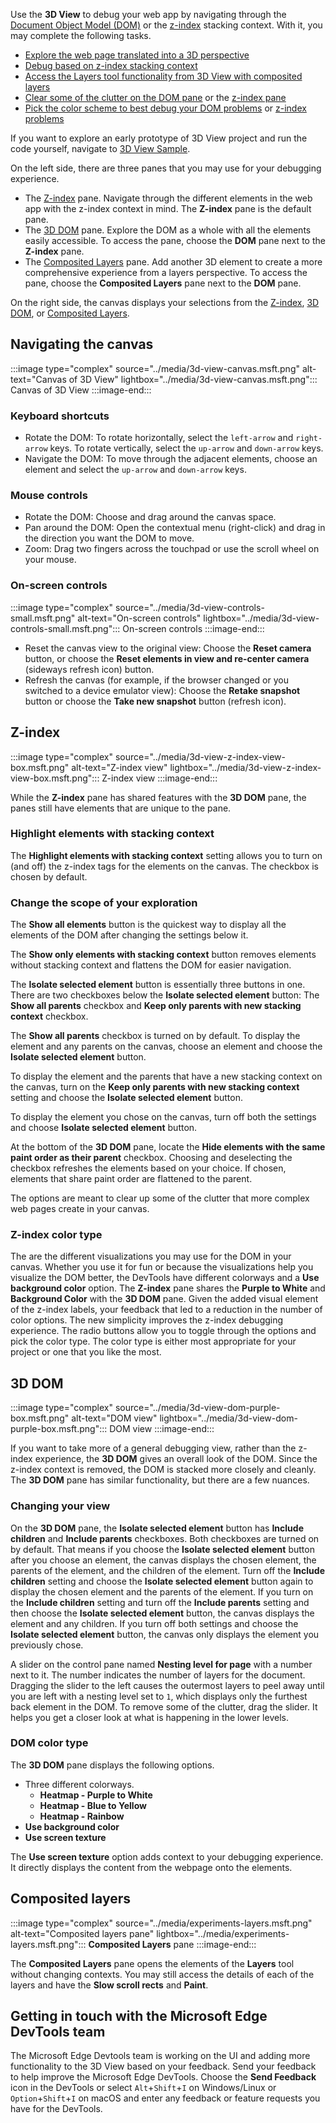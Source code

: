 
Use the **3D View** to debug your web app by navigating through the [Document Object Model (DOM)][MDNDocumentObjectModel] or the [z-index][MDNZIndex] stacking context.  With it, you may complete the following tasks.

*   [Explore the web page translated into a 3D perspective](#3d-dom)
*   [Debug based on z-index stacking context](#z-index)
*   [Access the Layers tool functionality from 3D View with composited layers](#composited-layers)
*   [Clear some of the clutter on the DOM pane](#changing-your-view) or the [z-index pane](#change-the-scope-of-your-exploration)
*   [Pick the color scheme to best debug your DOM problems](#dom-color-type) or [z-index problems](#z-index-color-type)

If you want to explore an early prototype of 3D View project and run the code yourself, navigate to [3D View Sample][GithubMicrosoftedgeDevtoolssamples3dview].

On the left side, there are three panes that you may use for your debugging experience.

*   The [Z-index](#z-index) pane.  Navigate through the different elements in the web app with the z-index context in mind.  The **Z-index** pane is the default pane.
*   The [3D DOM](#3d-dom) pane.  Explore the DOM as a whole with all the elements easily accessible.  To access the pane, choose the **DOM** pane next to the **Z-index** pane.
*   The [Composited Layers](#composited-layers) pane.  Add another 3D element to create a more comprehensive experience from a layers perspective.  To access the pane, choose the **Composited Layers** pane next to the **DOM** pane.

On the right side, the canvas displays your selections from the [Z-index](#z-index), [3D DOM](#3d-dom), or [Composited Layers](#composited-layers).

## Navigating the canvas

:::image type="complex" source="../media/3d-view-canvas.msft.png" alt-text="Canvas of 3D View" lightbox="../media/3d-view-canvas.msft.png":::
   Canvas of 3D View
:::image-end:::

### Keyboard shortcuts

*   Rotate the DOM:  To rotate horizontally, select the `left-arrow` and `right-arrow` keys.  To rotate vertically, select the `up-arrow` and `down-arrow` keys.
*   Navigate the DOM:  To move through the adjacent elements, choose an element and select the `up-arrow` and `down-arrow` keys.

### Mouse controls

*   Rotate the DOM:  Choose and drag around the canvas space.
*   Pan around the DOM:  Open the contextual menu \(right-click\) and drag in the direction you want the DOM to move.
*   Zoom:  Drag two fingers across the touchpad or use the scroll wheel on your mouse.

### On-screen controls

:::image type="complex" source="../media/3d-view-controls-small.msft.png" alt-text="On-screen controls" lightbox="../media/3d-view-controls-small.msft.png":::
   On-screen controls
:::image-end:::

*   Reset the canvas view to the original view:  Choose the **Reset camera** button, or choose the **Reset elements in view and re-center camera** \(sideways refresh icon\) button.
*   Refresh the canvas \(for example, if the browser changed or you switched to a device emulator view\):  Choose the **Retake snapshot** button or choose the **Take new snapshot** button \(refresh icon\).

## Z-index

:::image type="complex" source="../media/3d-view-z-index-view-box.msft.png" alt-text="Z-index view" lightbox="../media/3d-view-z-index-view-box.msft.png":::
   Z-index view
:::image-end:::

While the **Z-index** pane has shared features with the **3D DOM** pane, the panes still have elements that are unique to the pane.

### Highlight elements with stacking context

The **Highlight elements with stacking context** setting allows you to turn on \(and off\) the z-index tags for the elements on the canvas.  The checkbox is chosen by default.

### Change the scope of your exploration

The **Show all elements** button is the quickest way to display all the elements of the DOM after changing the settings below it.

The **Show only elements with stacking context** button removes elements without stacking context and flattens the DOM for easier navigation.

The **Isolate selected element** button is essentially three buttons in one.  There are two checkboxes below the **Isolate selected element** button:  The **Show all parents** checkbox and **Keep only parents with new stacking context** checkbox.

The **Show all parents** checkbox is turned on by default.  To display the element and any parents on the canvas, choose an element and choose the **Isolate selected element** button.

To display the element and the parents that have a new stacking context on the canvas, turn on the **Keep only parents with new stacking context** setting and choose the **Isolate selected element** button.

To display the element you chose on the canvas, turn off both the settings and choose **Isolate selected element** button.

At the bottom of the **3D DOM** pane, locate the **Hide elements with the same paint order as their parent** checkbox.  Choosing and deselecting the checkbox refreshes the elements based on your choice.  If chosen, elements that share paint order are flattened to the parent.

The options are meant to clear up some of the clutter that more complex web pages create in your canvas.

### Z-index color type

The are the different visualizations you may use for the DOM in your canvas.  Whether you use it for fun or because the visualizations help you visualize the DOM better, the DevTools have different colorways and a **Use background color** option.  The **Z-index** pane shares the **Purple to White** and **Background Color** with the **3D DOM** pane.  Given the added visual element of the z-index labels, your feedback that led to a reduction in the number of color options.  The new simplicity improves the z-index debugging experience.  The radio buttons allow you to toggle through the options and pick the color type.  The color type is either most appropriate for your project or one that you like the most.

## 3D DOM

:::image type="complex" source="../media/3d-view-dom-purple-box.msft.png" alt-text="DOM view" lightbox="../media/3d-view-dom-purple-box.msft.png":::
   DOM view
:::image-end:::

If you want to take more of a general debugging view, rather than the z-index experience, the **3D DOM** gives an overall look of the DOM.  Since the z-index context is removed, the DOM is stacked more closely and cleanly.  The **3D DOM** pane has similar functionality, but there are a few nuances.

### Changing your view

On the **3D DOM** pane, the **Isolate selected element** button has **Include children** and **Include parents** checkboxes.  Both checkboxes are turned on by default.  That means if you choose the **Isolate selected element** button after you choose an element, the canvas displays the chosen element, the parents of the element, and the children of the element.  Turn off the **Include children** setting and choose the **Isolate selected element** button again to display the chosen element and the parents of the element.  If you turn on the **Include children** setting and turn off the **Include parents** setting and then choose the **Isolate selected element** button, the canvas displays the element and any children.  If you turn off both settings and choose the **Isolate selected element** button, the canvas only displays the element you previously chose.

A slider on the control pane named **Nesting level for page** with a number next to it.  The number indicates the number of layers for the document.  Dragging the slider to the left causes the outermost layers to peel away until you are left with a nesting level set to `1`, which displays only the furthest back element in the DOM.  To remove some of the clutter, drag the slider.  It helps you get a closer look at what is happening in the lower levels.

### DOM color type

The **3D DOM** pane displays the following options.

*   Three different colorways.
    *   **Heatmap - Purple to White**
    *   **Heatmap - Blue to Yellow**
    *   **Heatmap - Rainbow**
*   **Use background color**
*   **Use screen texture**

The **Use screen texture** option adds context to your debugging experience.  It directly displays the content from the webpage onto the elements.

## Composited layers

:::image type="complex" source="../media/experiments-layers.msft.png" alt-text="Composited layers pane" lightbox="../media/experiments-layers.msft.png":::
   **Composited Layers** pane
:::image-end:::

The **Composited Layers** pane opens the elements of the **Layers** tool without changing contexts.  You may still access the details of each of the layers and have the **Slow scroll rects** and **Paint**.

## Getting in touch with the Microsoft Edge DevTools team

The Microsoft Edge Devtools team is working on the UI and adding more functionality to the 3D View based on your feedback.  Send your feedback to help improve the Microsoft Edge DevTools.  Choose the **Send Feedback** icon in the DevTools or select `Alt`+`Shift`+`I` on Windows/Linux or `Option`+`Shift`+`I` on macOS and enter any feedback or feature requests you have for the DevTools.

<!-- links -->

[GithubMicrosoftedgeDevtoolssamples3dview]: https://github.com/MicrosoftEdge/DevToolsSamples/tree/master/3DView "Microsoft Edge DevTools 3D View - MicrosoftEdge/DevToolsSamples | GitHub"

[MDNDocumentObjectModel]: https://developer.mozilla.org/docs/Web/API/Document_Object_Model "Document Object Model (DOM) | MDN"
[MDNZIndex]: https://developer.mozilla.org/docs/Web/CSS/z-index "z-index | MDN"

<!--stackedit_data:
eyJoaXN0b3J5IjpbLTE3MjQ1NzA4OTZdfQ==
-->